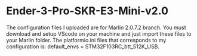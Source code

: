 # Ender-3-Pro-SKR-E3-Mini-v2.0

The configuration files I uploaded are for Marlin 2.0.7.2 branch. You must download and setup VScode on your machine and just import these files to your Marlin folder. The platformio.ini files that corresponds to my configuration is: default_envs = STM32F103RC_btt_512K_USB. 

